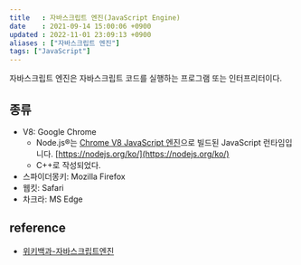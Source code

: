 ```yaml
---
title   : 자바스크립트 엔진(JavaScript Engine) 
date    : 2021-09-14 15:00:06 +0900
updated : 2022-11-01 23:09:13 +0900
aliases : ["자바스크립트 엔진"]
tags: ["JavaScript"]
---
```


자바스크립트 엔진은 자바스크립트 코드를 실행하는 프로그램 또는 인터프리터이다.

## 종류
- V8: Google Chrome
	- Node.js®는 [Chrome V8 JavaScript 엔진](https://v8.dev/)으로 빌드된 JavaScript 런타임입니다. [https://nodejs.org/ko/](https://nodejs.org/ko/)
	- C++로 작성되었다.
- 스파이더몽키: Mozilla Firefox
- 웹킷: Safari
- 차크라: MS Edge

## reference
- [위키백과-자바스크립트엔진](https://ko.wikipedia.org/wiki/%EC%9E%90%EB%B0%94%EC%8A%A4%ED%81%AC%EB%A6%BD%ED%8A%B8_%EC%97%94%EC%A7%84)
